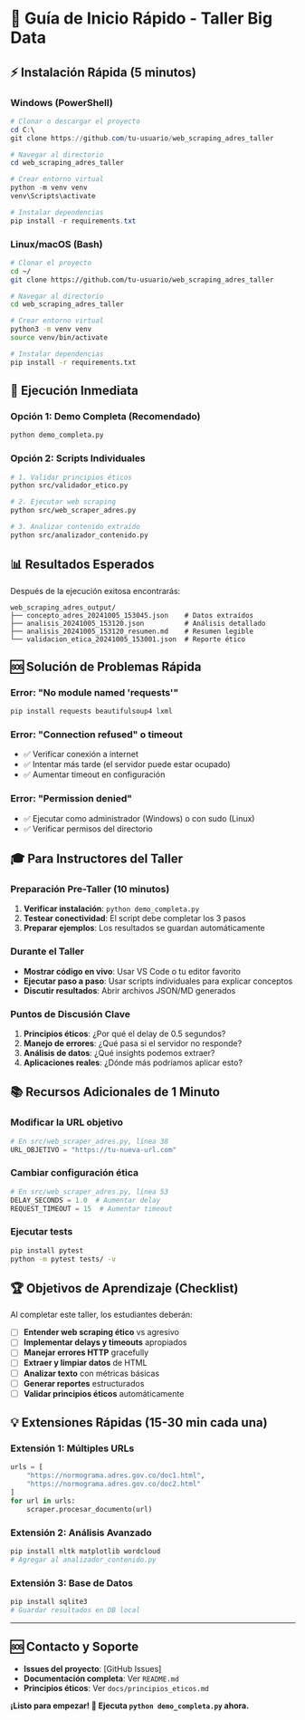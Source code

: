 # 🚀 Guía de Inicio Rápido - Taller Big Data

## ⚡ Instalación Rápida (5 minutos)

### Windows (PowerShell)
```powershell
# Clonar o descargar el proyecto
cd C:\
git clone https://github.com/tu-usuario/web_scraping_adres_taller

# Navegar al directorio
cd web_scraping_adres_taller

# Crear entorno virtual
python -m venv venv
venv\Scripts\activate

# Instalar dependencias
pip install -r requirements.txt
```

### Linux/macOS (Bash)
```bash
# Clonar el proyecto
cd ~/
git clone https://github.com/tu-usuario/web_scraping_adres_taller

# Navegar al directorio
cd web_scraping_adres_taller

# Crear entorno virtual
python3 -m venv venv
source venv/bin/activate

# Instalar dependencias
pip install -r requirements.txt
```

## 🎯 Ejecución Inmediata

### Opción 1: Demo Completa (Recomendado)
```bash
python demo_completa.py
```

### Opción 2: Scripts Individuales
```bash
# 1. Validar principios éticos
python src/validador_etico.py

# 2. Ejecutar web scraping
python src/web_scraper_adres.py

# 3. Analizar contenido extraído
python src/analizador_contenido.py
```

## 📊 Resultados Esperados

Después de la ejecución exitosa encontrarás:

```
web_scraping_adres_output/
├── concepto_adres_20241005_153045.json    # Datos extraídos
├── analisis_20241005_153120.json          # Análisis detallado
├── analisis_20241005_153120_resumen.md    # Resumen legible
└── validacion_etica_20241005_153001.json  # Reporte ético
```

## 🆘 Solución de Problemas Rápida

### Error: "No module named 'requests'"
```bash
pip install requests beautifulsoup4 lxml
```

### Error: "Connection refused" o timeout
- ✅ Verificar conexión a internet
- ✅ Intentar más tarde (el servidor puede estar ocupado)
- ✅ Aumentar timeout en configuración

### Error: "Permission denied"
- ✅ Ejecutar como administrador (Windows) o con sudo (Linux)
- ✅ Verificar permisos del directorio

## 🎓 Para Instructores del Taller

### Preparación Pre-Taller (10 minutos)
1. **Verificar instalación**: `python demo_completa.py`
2. **Testear conectividad**: El script debe completar los 3 pasos
3. **Preparar ejemplos**: Los resultados se guardan automáticamente

### Durante el Taller
- **Mostrar código en vivo**: Usar VS Code o tu editor favorito
- **Ejecutar paso a paso**: Usar scripts individuales para explicar conceptos
- **Discutir resultados**: Abrir archivos JSON/MD generados

### Puntos de Discusión Clave
1. **Principios éticos**: ¿Por qué el delay de 0.5 segundos?
2. **Manejo de errores**: ¿Qué pasa si el servidor no responde?
3. **Análisis de datos**: ¿Qué insights podemos extraer?
4. **Aplicaciones reales**: ¿Dónde más podríamos aplicar esto?

## 📚 Recursos Adicionales de 1 Minuto

### Modificar la URL objetivo
```python
# En src/web_scraper_adres.py, línea 38
URL_OBJETIVO = "https://tu-nueva-url.com"
```

### Cambiar configuración ética
```python
# En src/web_scraper_adres.py, línea 53
DELAY_SECONDS = 1.0  # Aumentar delay
REQUEST_TIMEOUT = 15  # Aumentar timeout
```

### Ejecutar tests
```bash
pip install pytest
python -m pytest tests/ -v
```

## 🏆 Objetivos de Aprendizaje (Checklist)

Al completar este taller, los estudiantes deberán:

- [ ] **Entender web scraping ético** vs agresivo
- [ ] **Implementar delays y timeouts** apropiados  
- [ ] **Manejar errores HTTP** gracefully
- [ ] **Extraer y limpiar datos** de HTML
- [ ] **Analizar texto** con métricas básicas
- [ ] **Generar reportes** estructurados
- [ ] **Validar principios éticos** automáticamente

## 💡 Extensiones Rápidas (15-30 min cada una)

### Extensión 1: Múltiples URLs
```python
urls = [
    "https://normograma.adres.gov.co/doc1.html",
    "https://normograma.adres.gov.co/doc2.html"
]
for url in urls:
    scraper.procesar_documento(url)
```

### Extensión 2: Análisis Avanzado
```bash
pip install nltk matplotlib wordcloud
# Agregar al analizador_contenido.py
```

### Extensión 3: Base de Datos
```bash
pip install sqlite3
# Guardar resultados en DB local
```

---

## 🆘 Contacto y Soporte

- **Issues del proyecto**: [GitHub Issues]
- **Documentación completa**: Ver `README.md`
- **Principios éticos**: Ver `docs/principios_eticos.md`

**¡Listo para empezar! 🚀 Ejecuta `python demo_completa.py` ahora.**